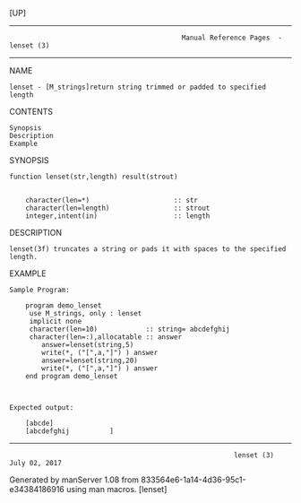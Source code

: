 [UP]

-----------------------------------------------------------------------------------------------------------------------------------
                                               Manual Reference Pages  - lenset (3)
-----------------------------------------------------------------------------------------------------------------------------------
                                                                 
NAME

    lenset - [M_strings]return string trimmed or padded to specified length

CONTENTS

    Synopsis
    Description
    Example

SYNOPSIS

    function lenset(str,length) result(strout)


        character(len=*)                     :: str
        character(len=length)                :: strout
        integer,intent(in)                   :: length



DESCRIPTION

    lenset(3f) truncates a string or pads it with spaces to the specified length.

EXAMPLE

    Sample Program:

        program demo_lenset
         use M_strings, only : lenset
         implicit none
         character(len=10)            :: string= abcdefghij 
         character(len=:),allocatable :: answer
            answer=lenset(string,5)
            write(*, ("[",a,"]") ) answer
            answer=lenset(string,20)
            write(*, ("[",a,"]") ) answer
        end program demo_lenset



    Expected output:

        [abcde]
        [abcdefghij          ]



-----------------------------------------------------------------------------------------------------------------------------------

                                                            lenset (3)                                                July 02, 2017

Generated by manServer 1.08 from 833564e6-1a14-4d36-95c1-e34384186916 using man macros.
                                                             [lenset]
